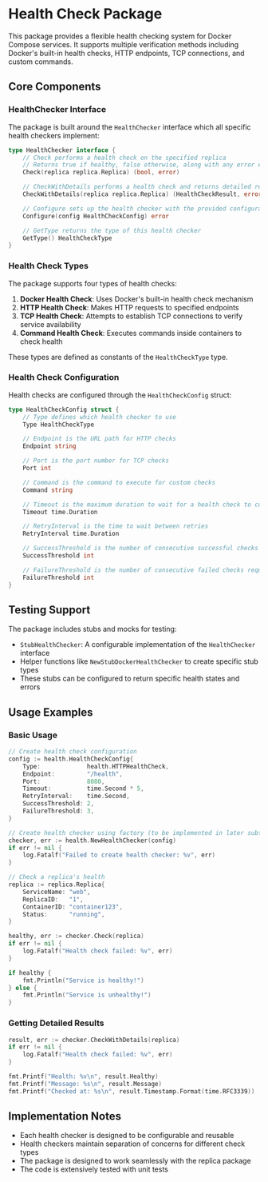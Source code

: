 # Health Check Package

This package provides a flexible health checking system for Docker Compose services. It supports multiple verification methods including Docker's built-in health checks, HTTP endpoints, TCP connections, and custom commands.

## Core Components

### HealthChecker Interface

The package is built around the `HealthChecker` interface which all specific health checkers implement:

```go
type HealthChecker interface {
    // Check performs a health check on the specified replica
    // Returns true if healthy, false otherwise, along with any error encountered
    Check(replica replica.Replica) (bool, error)

    // CheckWithDetails performs a health check and returns detailed result information
    CheckWithDetails(replica replica.Replica) (HealthCheckResult, error)

    // Configure sets up the health checker with the provided configuration
    Configure(config HealthCheckConfig) error

    // GetType returns the type of this health checker
    GetType() HealthCheckType
}
```

### Health Check Types

The package supports four types of health checks:

1. **Docker Health Check**: Uses Docker's built-in health check mechanism
2. **HTTP Health Check**: Makes HTTP requests to specified endpoints
3. **TCP Health Check**: Attempts to establish TCP connections to verify service availability
4. **Command Health Check**: Executes commands inside containers to check health

These types are defined as constants of the `HealthCheckType` type.

### Health Check Configuration

Health checks are configured through the `HealthCheckConfig` struct:

```go
type HealthCheckConfig struct {
    // Type defines which health checker to use
    Type HealthCheckType

    // Endpoint is the URL path for HTTP checks
    Endpoint string

    // Port is the port number for TCP checks
    Port int

    // Command is the command to execute for custom checks
    Command string

    // Timeout is the maximum duration to wait for a health check to complete
    Timeout time.Duration

    // RetryInterval is the time to wait between retries
    RetryInterval time.Duration

    // SuccessThreshold is the number of consecutive successful checks required
    SuccessThreshold int

    // FailureThreshold is the number of consecutive failed checks required
    FailureThreshold int
}
```

## Testing Support

The package includes stubs and mocks for testing:

- `StubHealthChecker`: A configurable implementation of the `HealthChecker` interface
- Helper functions like `NewStubDockerHealthChecker` to create specific stub types
- These stubs can be configured to return specific health states and errors

## Usage Examples

### Basic Usage

```go
// Create health check configuration
config := health.HealthCheckConfig{
    Type:             health.HTTPHealthCheck,
    Endpoint:         "/health",
    Port:             8080,
    Timeout:          time.Second * 5,
    RetryInterval:    time.Second,
    SuccessThreshold: 2,
    FailureThreshold: 3,
}

// Create health checker using factory (to be implemented in later subtasks)
checker, err := health.NewHealthChecker(config)
if err != nil {
    log.Fatalf("Failed to create health checker: %v", err)
}

// Check a replica's health
replica := replica.Replica{
    ServiceName: "web",
    ReplicaID:   "1",
    ContainerID: "container123",
    Status:      "running",
}

healthy, err := checker.Check(replica)
if err != nil {
    log.Fatalf("Health check failed: %v", err)
}

if healthy {
    fmt.Println("Service is healthy!")
} else {
    fmt.Println("Service is unhealthy!")
}
```

### Getting Detailed Results

```go
result, err := checker.CheckWithDetails(replica)
if err != nil {
    log.Fatalf("Health check failed: %v", err)
}

fmt.Printf("Health: %v\n", result.Healthy)
fmt.Printf("Message: %s\n", result.Message)
fmt.Printf("Checked at: %s\n", result.Timestamp.Format(time.RFC3339))
```

## Implementation Notes

- Each health checker is designed to be configurable and reusable
- Health checkers maintain separation of concerns for different check types
- The package is designed to work seamlessly with the replica package
- The code is extensively tested with unit tests
